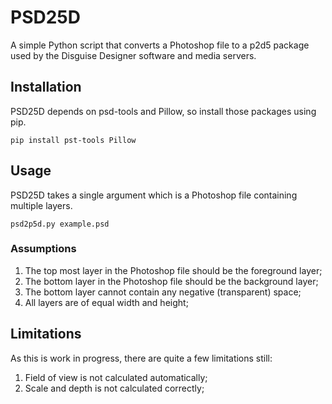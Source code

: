 # PSD25D
A simple Python script that converts a Photoshop file to a p2d5 package used by the Disguise Designer software and media servers.

## Installation

PSD25D depends on psd-tools and Pillow, so install those packages using pip.

`pip install pst-tools Pillow`

## Usage

PSD25D takes a single argument which is a Photoshop file containing multiple layers.

`psd2p5d.py example.psd`

### Assumptions

1. The top most layer in the Photoshop file should be the foreground layer;
1. The bottom layer in the Photoshop file should be the background layer;
1. The bottom layer cannot contain any negative (transparent) space;
1. All layers are of equal width and height;

## Limitations

As this is work in progress, there are quite a few limitations still:

1. Field of view is not calculated automatically;
1. Scale and depth is not calculated correctly;



